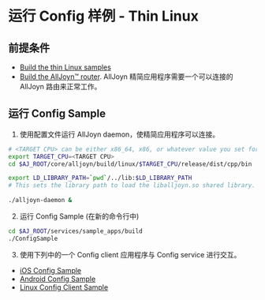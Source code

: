 # 运行 Config 样例 - Thin Linux

## 前提条件
* [Build the thin Linux samples][build-thin-linux]
* [Build the AllJoyn&trade; router][build-linux].  AllJoyn 精简应用程序需要一个可以连接的 AllJoyn 路由来正常工作。

## 运行 Config Sample

1. 使用配置文件运行 AllJoyn daemon，使精简应用程序可以连接。
  
  ```sh
  # <TARGET CPU> can be either x86_64, x86, or whatever value you set for CPU= when running SCons.
  export TARGET_CPU=<TARGET CPU>
  cd $AJ_ROOT/core/alljoyn/build/linux/$TARGET_CPU/release/dist/cpp/bin
  
  export LD_LIBRARY_PATH=`pwd`/../lib:$LD_LIBRARY_PATH
  # This sets the library path to load the liballjoyn.so shared library.
    
  ./alljoyn-daemon &
  ```

2. 运行 Config Sample (在新的命令行中)
  
  ```sh
  cd $AJ_ROOT/services/sample_apps/build
  ./ConfigSample
  ```

3. 使用下列中的一个 Config client 应用程序与 Config service 进行交互。

  * [iOS Config Sample][ios_config_sample]
  * [Android Config Sample][android_config_sample]
  * [Linux Config Client Sample][linux_config_sample]

[ios_config_sample]: /develop/run-sample-apps/config/ios-osx
[android_config_sample]: /develop/run-sample-apps/config/android
[linux_config_sample]: /develop/run-sample-apps/config/linux
[build-thin-linux]: /develop/building/thin-linux
[build-linux]: /develop/building/linux

